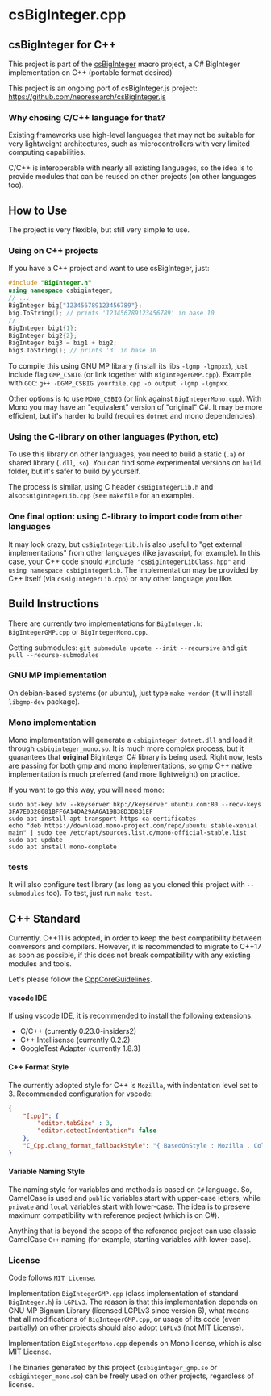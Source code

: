 # csBigInteger.cpp

## csBigInteger for C++

This project is part of the [csBigInteger](https://github.com/neoresearch/csBigInteger) macro project, a C# BigInteger implementation on C++ (portable format desired)

This project is an ongoing port of csBigInteger.js project: https://github.com/neoresearch/csBigInteger.js



### Why chosing C/C++ language for that?
Existing frameworks use high-level languages that may not be suitable for very lightweight architectures,
such as microcontrollers with very limited computing capabilities.

C/C++ is interoperable with nearly all existing languages, so the idea is to provide modules that can be
reused on other projects (on other languages too).

## How to Use

The project is very flexible, but still very simple to use.

### Using on C++ projects

If you have a C++ project and want to use csBigInteger, just:
```cpp
#include "BigInteger.h"
using namespace csbiginteger;
// ...
BigInteger big{"123456789123456789"};
big.ToString(); // prints '123456789123456789' in base 10
//
BigInteger big1{1};
BigInteger big2{2};
BigInteger big3 = big1 + big2;
big3.ToString(); // prints '3' in base 10
```

To compile this using GNU MP library (install its libs `-lgmp -lgmpxx`), just include flag `GMP_CSBIG` (or link together with `BigIntegerGMP.cpp`). Example with `GCC`: `g++ -DGMP_CSBIG yourfile.cpp -o output -lgmp -lgmpxx`.

Other options is to use `MONO_CSBIG` (or link against `BigIntegerMono.cpp`).
With Mono you may have an "equivalent" version of "original" C#.
It may be more efficient, but it's harder to build (requires `dotnet` and mono dependencies).

### Using the C-library on other languages (Python, etc)

To use this library on other languages, you need to build a static (`.a`) or shared library (`.dll`,`.so`). You can find some experimental versions on `build` folder, but it's safer to build by yourself.

The process is similar, using C header `csBigIntegerLib.h` and also`csBigIntegerLib.cpp` (see `makefile` for an example).

### One final option: using C-library to import code from other languages

It may look crazy, but `csBigIntegerLib.h` is also useful to "get external implementations" from other languages (like javascript, for example). In this case, your C++ code should `#include "csBigIntegerLibClass.hpp"` and `using namespace csbigintegerlib`.
The implementation may be provided by C++ itself (via `csBigIntegerLib.cpp`) or any other language you like.

## Build Instructions
There are currently two implementations for `BigInteger.h`: `BigIntegerGMP.cpp` or `BigIntegerMono.cpp`.

Getting submodules: `git submodule update --init --recursive` and `git pull --recurse-submodules`

### GNU MP implementation
On debian-based systems (or ubuntu), just type `make vendor` (it will install `libgmp-dev` package). 

### Mono implementation

Mono implementation will generate a `csbiginteger_dotnet.dll` and load it through `csbiginteger_mono.so`. It is much more complex process, but it guarantees that __original__ BigInteger C# library is being used. 
Right now, tests are passing for both gmp and mono implementations, so gmp C++ native implementation is much preferred (and more lightweight) on practice.

If you want to go this way, you will need mono:

```
sudo apt-key adv --keyserver hkp://keyserver.ubuntu.com:80 --recv-keys 3FA7E0328081BFF6A14DA29AA6A19B38D3D831EF
sudo apt install apt-transport-https ca-certificates
echo "deb https://download.mono-project.com/repo/ubuntu stable-xenial main" | sudo tee /etc/apt/sources.list.d/mono-official-stable.list
sudo apt update
sudo apt install mono-complete
```

### tests

It will also configure test library (as long as you cloned this project with `--submodules` too).
To test, just run `make test`.


## C++ Standard
Currently, C++11 is adopted, in order to keep the best compatibility between conversors and compilers. However, it is recommended to migrate to C++17 as soon as possible, if this does not break compatibility with any existing modules and tools.

Let's please follow the [CppCoreGuidelines](https://github.com/isocpp/CppCoreGuidelines).

#### vscode IDE
If using vscode IDE, it is recommended to install the following extensions:
* C/C++ (currently 0.23.0-insiders2)
* C++ Intellisense (currently 0.2.2)
* GoogleTest Adapter (currently 1.8.3)

#### C++ Format Style
The currently adopted style for C++ is `Mozilla`, with indentation level set to 3.
Recommended configuration for vscode:
```json
{
    "[cpp]": {
        "editor.tabSize" : 3,
        "editor.detectIndentation": false
    },
    "C_Cpp.clang_format_fallbackStyle": "{ BasedOnStyle : Mozilla , ColumnLimit : 0, IndentWidth: 3, AccessModifierOffset: -3}"
}
```

#### Variable Naming Style
The naming style for variables and methods is based on `C#` language. 
So, CamelCase is used and `public` variables start with upper-case letters, while `private` and `local` variables start with lower-case.
The idea is to preseve maximum compatibility with reference project (which is on C#).

Anything that is beyond the scope of the reference project can use classic CamelCase `C++` naming (for example, starting variables with lower-case).

### License

Code follows `MIT License`.

Implementation `BigIntegerGMP.cpp` (class implementation of standard `BigInteger.h`) is `LGPLv3`. The reason is that this implementation depends on GNU MP Bignum Library (licensed LGPLv3 since version 6), what means that all modifications of `BigIntegerGMP.cpp`, or usage of its code (even partially) on other projects should also adopt `LGPLv3` (not MIT License). 

Implementation `BigIntegerMono.cpp` depends on Mono license, which is also MIT License.

The binaries generated by this project (`csbiginteger_gmp.so` or `csbiginteger_mono.so`) can be freely used on other projects, regardless of license.
